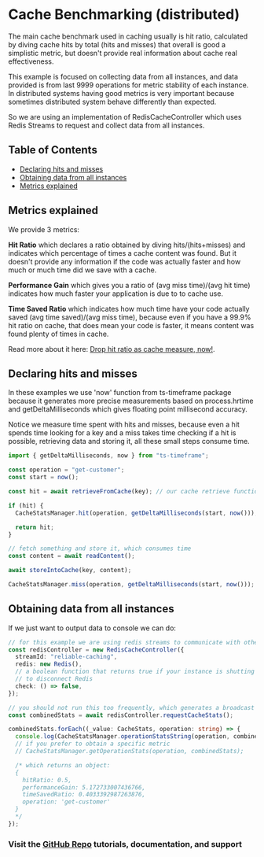 # Cache Benchmarking (distributed)

The main cache benchmark used in caching usually is hit ratio, calculated by diving cache hits by total (hits and misses) that overall is good a simplistic metric, but doesn't provide real information about cache real effectiveness.

This example is focused on collecting data from all instances, and data provided is from last 9999 operations for metric stability of each instance. In distributed systems having good metrics is very important because sometimes distributed system behave differently than expected.

So we are using an implementation of RedisCacheController which uses Redis Streams to request and collect data from all instances.

## Table of Contents

<!-- prettier-ignore-start -->

- [Declaring hits and misses](#declaring-hits-and-misses)
- [Obtaining data from all instances](#obtaining-data-from-all-instances)
- [Metrics explained](#metrics-explained)

<!-- prettier-ignore-end -->

## Metrics explained

We provide 3 metrics:

**Hit Ratio** which declares a ratio obtained by diving hits/(hits+misses) and indicates which percentage of times a cache content was found. But it doesn't provide any information if the code was actually faster and how much or much time did we save with a cache.

**Performance Gain** which gives you a ratio of (avg miss time)/(avg hit time) indicates how much faster your application is due to to cache use.

**Time Saved Ratio** which indicates how much time have your code actually saved (avg time saved)/(avg miss time), because even if you have a 99.9% hit ratio on cache, that does mean your code is faster, it means content was found plenty of times in cache.

Read more about it here: [Drop hit ratio as cache measure, now!](https://medium.com/pipedrive-engineering/drop-hit-ratio-as-cache-measure-now-98970238dbbf).

## Declaring hits and misses

In these examples we use 'now' function from ts-timeframe package because it generates more precise measurements based on process.hrtime and getDeltaMilliseconds which gives floating point millisecond accuracy.

Notice we measure time spent with hits and misses, because even a hit spends time looking for a key and a miss takes time checking if a hit is possible, retrieving data and storing it, all these small steps consume time.

```ts
import { getDeltaMilliseconds, now } from "ts-timeframe";

const operation = "get-customer";
const start = now();

const hit = await retrieveFromCache(key); // our cache retrieve function

if (hit) {
  CacheStatsManager.hit(operation, getDeltaMilliseconds(start, now()));

  return hit;
}

// fetch something and store it, which consumes time
const content = await readContent();

await storeIntoCache(key, content);

CacheStatsManager.miss(operation, getDeltaMilliseconds(start, now()));
```

## Obtaining data from all instances

If we just want to output data to console we can do:

```ts
// for this example we are using redis streams to communicate with other instances and collect all metric data
const redisController = new RedisCacheController({
  streamId: "reliable-caching",
  redis: new Redis(),
  // a boolean function that returns true if your instance is shutting down, basically a function to know when
  // to disconnect Redis
  check: () => false,
});

// you should not run this too frequently, which generates a broadcast of messages
const combinedStats = await redisController.requestCacheStats();

combinedStats.forEach((_value: CacheStats, operation: string) => {
  console.log(CacheStatsManager.operationStatsString(operation, combinedStats));
  // if you prefer to obtain a specific metric
  // CacheStatsManager.getOperationStats(operation, combinedStats);

  /* which returns an object:
  {
    hitRatio: 0.5,
    performanceGain: 5.172733007436766,
    timeSavedRatio: 0.4033392987263876,
    operation: 'get-customer'
  }
  */
});
```

### Visit the [GitHub Repo](https://github.com/nelsongomes/reliable-caching/) tutorials, documentation, and support
